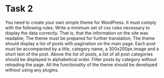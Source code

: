 # Task 2
You need to create your own simple theme for WordPress. It must comply with the following rules:
Write a minimum set of css rules necessary to display the data correctly. That is, that the information on the site was readable;
The theme must be prepared for further translation;
The theme should display a list of posts with pagination on the main page.
Each post must be accompanied by a title, category name, a 300x200px image and a short text of the post. 
Above the list of posts, a list of all post categories should be displayed in alphabetical order.
Filter posts by category without reloading the page.
All the functionality of the theme should be developed without using any plugins.
